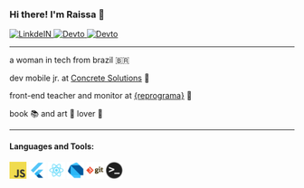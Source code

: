 ### Hi there! I'm Raissa 👋
<a target="_blank" href="https://www.linkedin.com/in/raissamartinsmenezes/">
  <img alt="LinkdeIN" width="20px" src="https://cdn.jsdelivr.net/npm/simple-icons@v3/icons/linkedin.svg" />
</a>

<a target="_blank" href="https://medium.com/@raissamartinsmenezes">
  <img alt="Devto" width=20px" src="https://cdn.jsdelivr.net/npm/simple-icons@v3/icons/medium.svg" />
</a>

<a target="_blank" href="https://dev.to/raissamartinsmenezes">
  <img alt="Devto" width="25px" src="https://cdn.jsdelivr.net/npm/simple-icons@v3/icons/dev-dot-to.svg" />
</a>

***
a woman in tech from brazil 🇧🇷 

dev mobile jr. at [Concrete Solutions](https://medium.com/concretebr) 📱 

front-end teacher and monitor at [{reprograma}](https://reprograma.com.br/equipe.html) 💜 

book 📚 and art 🎨 lover 🖤

***
#### Languages and Tools:

<img height="30" src="https://raw.githubusercontent.com/github/explore/80688e429a7d4ef2fca1e82350fe8e3517d3494d/topics/javascript/javascript.png"> <img height="30" src="https://raw.githubusercontent.com/github/explore/80688e429a7d4ef2fca1e82350fe8e3517d3494d/topics/flutter/flutter.png"> <img height="30" src="https://raw.githubusercontent.com/github/explore/80688e429a7d4ef2fca1e82350fe8e3517d3494d/topics/react/react.png"> <img height="30" src="https://raw.githubusercontent.com/github/explore/80688e429a7d4ef2fca1e82350fe8e3517d3494d/topics/dart/dart.png"> <img height="30" src="https://raw.githubusercontent.com/github/explore/80688e429a7d4ef2fca1e82350fe8e3517d3494d/topics/git/git.png"> <img height="30" src="https://raw.githubusercontent.com/github/explore/80688e429a7d4ef2fca1e82350fe8e3517d3494d/topics/terminal/terminal.png">





